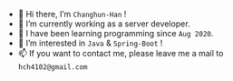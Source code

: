 - 👋 Hi there, I’m `Changhun-Han` !
- 🌱 I’m currently working as a server developer.
- 📖 I have been learning programming since `Aug 2020`.
- 👀 I’m interested in `Java` & `Spring-Boot` !
- 📫 If you want to contact me, please leave me a mail to `hch4102@gmail.com`
